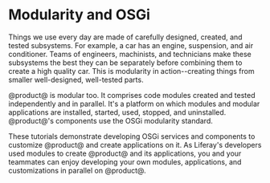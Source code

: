 # Modularity and OSGi [](id=modularity-and-osgi)

Things we use every day are made of carefully designed, created, and tested
subsystems. For example, a car has an engine, suspension, and air conditioner.
Teams of engineers, machinists, and technicians make these subsystems the best
they can be separately before combining them to create a high quality car. This
is modularity in action--creating things from smaller well-designed, well-tested
parts. 

@product@ is modular too. It comprises code modules created and tested
independently and in parallel. It's a platform on which modules and modular
applications are installed, started, used, stopped, and uninstalled. @product@'s
components use the OSGi modularity standard. 

These tutorials demonstrate developing OSGi services and components to customize
@product@ and create applications on it. As Liferay's developers used modules to
create @product@ and its applications, you and your teammates can enjoy
developing your own modules, applications, and customizations in parallel on
@product@.
